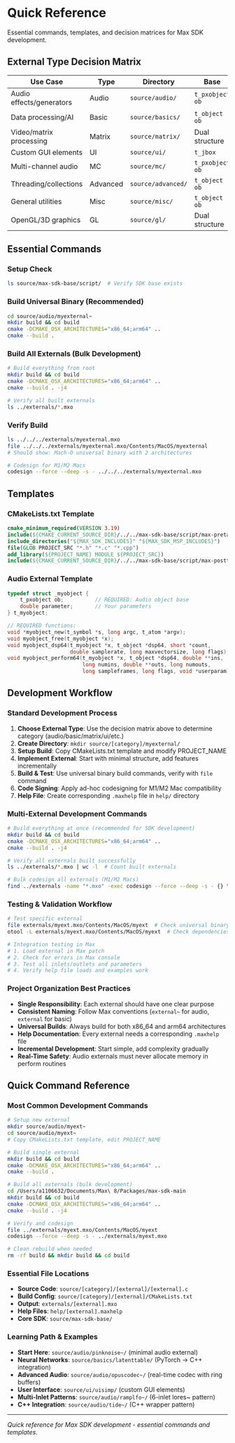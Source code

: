 # Quick Reference

Essential commands, templates, and decision matrices for Max SDK development.

## External Type Decision Matrix

| **Use Case** | **Type** | **Directory** | **Base** | **Headers** | **Reference** |
|--------------|----------|---------------|----------|-------------|---------------|
| Audio effects/generators | Audio | `source/audio/` | `t_pxobject ob` | `ext.h`, `z_dsp.h` | `pinknoise~/` |
| Data processing/AI | Basic | `source/basics/` | `t_object ob` | `ext.h`, `ext_obex.h` | `latenttable/` |
| Video/matrix processing | Matrix | `source/matrix/` | Dual structure | `jit.common.h` | `jit.simple/` |
| Custom GUI elements | UI | `source/ui/` | `t_jbox` | `jgraphics.h` | `uisimp/` |
| Multi-channel audio | MC | `source/mc/` | `t_pxobject ob` | `ext.h`, `z_dsp.h` | `mc.pack~/` |
| Threading/collections | Advanced | `source/advanced/` | `t_object ob` | `ext.h`, `ext_systhread.h` | `threadpool/` |
| General utilities | Misc | `source/misc/` | `t_object ob` | `ext.h` | `buddy/` |
| OpenGL/3D graphics | GL | `source/gl/` | Dual structure | `jit.gl.h` | `jit.gl.cube/` |

## Essential Commands

### Setup Check
```bash
ls source/max-sdk-base/script/  # Verify SDK base exists
```

### Build Universal Binary (Recommended)
```bash
cd source/audio/myexternal~
mkdir build && cd build
cmake -DCMAKE_OSX_ARCHITECTURES="x86_64;arm64" ..
cmake --build .
```

### Build All Externals (Bulk Development)
```bash
# Build everything from root
mkdir build && cd build
cmake -DCMAKE_OSX_ARCHITECTURES="x86_64;arm64" ..
cmake --build . -j4

# Verify all built externals
ls ../externals/*.mxo
```

### Verify Build
```bash
ls ../../../externals/myexternal.mxo
file ../../../externals/myexternal.mxo/Contents/MacOS/myexternal
# Should show: Mach-O universal binary with 2 architectures

# Codesign for M1/M2 Macs
codesign --force --deep -s - ../../../externals/myexternal.mxo
```

## Templates

### CMakeLists.txt Template
```cmake
cmake_minimum_required(VERSION 3.19)
include(${CMAKE_CURRENT_SOURCE_DIR}/../../max-sdk-base/script/max-pretarget.cmake)
include_directories("${MAX_SDK_INCLUDES}" "${MAX_SDK_MSP_INCLUDES}")
file(GLOB PROJECT_SRC "*.h" "*.c" "*.cpp")
add_library(${PROJECT_NAME} MODULE ${PROJECT_SRC})
include(${CMAKE_CURRENT_SOURCE_DIR}/../../max-sdk-base/script/max-posttarget.cmake)
```

### Audio External Template
```c
typedef struct _myobject {
    t_pxobject ob;          // REQUIRED: Audio object base
    double parameter;       // Your parameters
} t_myobject;

// REQUIRED functions:
void *myobject_new(t_symbol *s, long argc, t_atom *argv);
void myobject_free(t_myobject *x);
void myobject_dsp64(t_myobject *x, t_object *dsp64, short *count, 
                    double samplerate, long maxvectorsize, long flags);
void myobject_perform64(t_myobject *x, t_object *dsp64, double **ins, 
                        long numins, double **outs, long numouts, 
                        long sampleframes, long flags, void *userparam);
```

## Development Workflow

### Standard Development Process
1. **Choose External Type**: Use the decision matrix above to determine category (audio/basic/matrix/ui/etc.)
2. **Create Directory**: `mkdir source/[category]/myexternal/` 
3. **Setup Build**: Copy CMakeLists.txt template and modify PROJECT_NAME
4. **Implement External**: Start with minimal structure, add features incrementally
5. **Build & Test**: Use universal binary build commands, verify with `file` command
6. **Code Signing**: Apply ad-hoc codesigning for M1/M2 Mac compatibility
7. **Help File**: Create corresponding `.maxhelp` file in `help/` directory

### Multi-External Development Commands
```bash
# Build everything at once (recommended for SDK development)
mkdir build && cd build
cmake -DCMAKE_OSX_ARCHITECTURES="x86_64;arm64" ..
cmake --build . -j4

# Verify all externals built successfully  
ls ../externals/*.mxo | wc -l  # Count built externals

# Bulk codesign all externals (M1/M2 Macs)
find ../externals -name "*.mxo" -exec codesign --force --deep -s - {} \;
```

### Testing & Validation Workflow
```bash
# Test specific external
file externals/myext.mxo/Contents/MacOS/myext  # Check universal binary
otool -L externals/myext.mxo/Contents/MacOS/myext  # Check dependencies

# Integration testing in Max
# 1. Load external in Max patch
# 2. Check for errors in Max console  
# 3. Test all inlets/outlets and parameters
# 4. Verify help file loads and examples work
```

### Project Organization Best Practices
- **Single Responsibility**: Each external should have one clear purpose
- **Consistent Naming**: Follow Max conventions (`external~` for audio, `external` for basic)
- **Universal Builds**: Always build for both x86_64 and arm64 architectures  
- **Help Documentation**: Every external needs a corresponding `.maxhelp` file
- **Incremental Development**: Start simple, add complexity gradually
- **Real-Time Safety**: Audio externals must never allocate memory in perform routines

## Quick Command Reference

### Most Common Development Commands
```bash
# Setup new external
mkdir source/audio/myext~
cd source/audio/myext~
# Copy CMakeLists.txt template, edit PROJECT_NAME

# Build single external  
mkdir build && cd build
cmake -DCMAKE_OSX_ARCHITECTURES="x86_64;arm64" ..
cmake --build .

# Build all externals (bulk development)
cd /Users/a1106632/Documents/Max\ 8/Packages/max-sdk-main
mkdir build && cd build  
cmake -DCMAKE_OSX_ARCHITECTURES="x86_64;arm64" ..
cmake --build . -j4

# Verify and codesign
file ../externals/myext.mxo/Contents/MacOS/myext
codesign --force --deep -s - ../externals/myext.mxo

# Clean rebuild when needed
rm -rf build && mkdir build && cd build
```

### Essential File Locations
- **Source Code**: `source/[category]/[external]/[external].c`
- **Build Config**: `source/[category]/[external]/CMakeLists.txt`  
- **Output**: `externals/[external].mxo`
- **Help Files**: `help/[external].maxhelp`
- **Core SDK**: `source/max-sdk-base/`

### Learning Path & Examples
- **Start Here**: `source/audio/pinknoise~/` (minimal audio external)
- **Neural Networks**: `source/basics/latenttable/` (PyTorch → C++ integration)
- **Advanced Audio**: `source/audio/opuscodec~/` (real-time codec with ring buffers)
- **User Interface**: `source/ui/uisimp/` (custom GUI elements)
- **Multi-Inlet Patterns**: `source/audio/ramplfo~/` (6-inlet lores~ pattern)
- **C++ Integration**: `source/audio/tide~/` (C++ wrapper pattern)

---

*Quick reference for Max SDK development - essential commands and templates.*